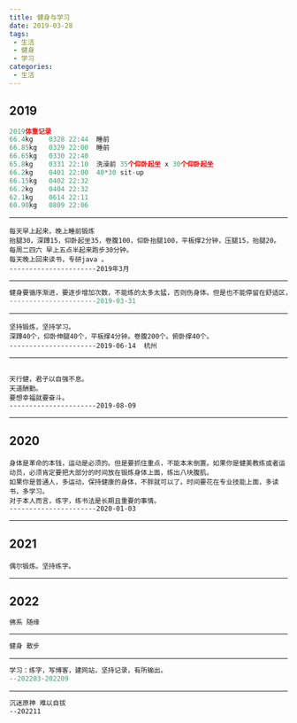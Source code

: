 ```yaml
---
title: 健身与学习
date: 2019-03-28
tags:
 - 生活
 - 健身
 - 学习
categories:
 - 生活
---
```



## 2019


```js
2019体重记录
66.4kg    0328 22:44  睡前
66.85kg   0329 22:00  睡前
66.65kg   0330 22:40
65.8kg    0331 22:10  洗澡前 35个仰卧起坐 x 30个仰卧起坐
66.2kg    0401 22:00  40*30 sit-up
66.15kg   0402 22:32
66.2kg    0404 22:32
62.1kg    0614 22:11
60.90kg   0809 22:06

```

---

```
每天早上起来，晚上睡前锻炼
抬腿30，深蹲15，仰卧起坐35，卷腹100，仰卧抬腿100，平板撑2分钟，压腿15，抬腿20。
每周二四六 早上五点半起来跑步30分钟。
每天晚上回来读书，专研java 。
----------------------2019年3月
```

---

```java
健身要循序渐进，要逐步增加次数，不能练的太多太猛，否则伤身体。但是也不能停留在舒适区，每次练完要出一点汗，感觉到累。最重要的是要持之以恒，天天练习。
----------------------2019-03-31 
```

---

```
坚持锻炼，坚持学习。
深蹲40个，仰卧伸腿40个，平板撑4分钟。卷腹200个。俯卧撑40个。
----------------------2019-06-14  杭州
```

---

```

天行健，君子以自强不息。
天道酬勤。
要想幸福就要奋斗。
----------------------2019-08-09
```

---

## 2020

```
身体是革命的本钱，运动是必须的。但是要抓住重点，不能本末倒置。如果你是健美教练或者运动员，必须肯定要把大部分的时间放在锻炼身体上面，练出八块腹肌。
如果你是普通人，多运动，保持健康的身体，不胖就可以了。时间要花在专业技能上面，多读书，多学习。
对于本人而言，练字，练书法是长期且重要的事情。
----------------------2020-01-03
```


---

## 2021

```
偶尔锻炼。坚持练字。
```

---

## 2022

```js
佛系 随缘
```

---

```html
健身 散步
```

---

```java
学习：练字，写博客，建网站，坚持记录，有所输出。
--202203-202209
```

---

```html
沉迷原神 难以自拔
--202211
```
